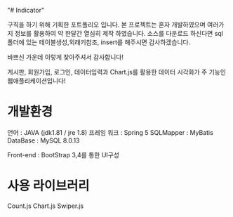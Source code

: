 "# Indicator" 

구직을 하기 위해 기획한 포트폴리오 입니다.
본 프로젝트는 혼자 개발하였으며 여러가지 정보를 활용하여 약 한달간 열심히 제작 하였습니다.
소스를 다운로드 하신다면  sql폴더에 있는 테이블생성,외래키참조, insert를 해주시면 감사하겠습니다.

바쁘신 가운데 이렇게 찾아주셔서 감사합니다!

게시판, 회원가입, 로그인, 데이터입력과 Chart.js를 활용한 데이터 시각화가 주 기능인 웹애플리케이션입니다!


# 개발환경 #

언어 : JAVA (jdk1.81 / jre 1.8) 
프레임 워크 : Spring 5
SQLMapper : MyBatis
DataBase : MySQL 8.0.13

Front-end : BootStrap 3,4를 통한 UI구성

# 사용 라이브러리 #

Count.js
Chart.js
Swiper.js



